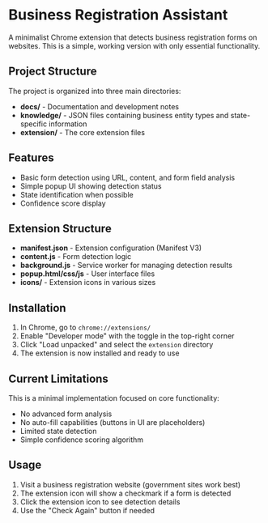 # Business Registration Assistant

A minimalist Chrome extension that detects business registration forms on websites. This is a simple, working version with only essential functionality.

## Project Structure

The project is organized into three main directories:

- **docs/** - Documentation and development notes
- **knowledge/** - JSON files containing business entity types and state-specific information
- **extension/** - The core extension files

## Features

- Basic form detection using URL, content, and form field analysis
- Simple popup UI showing detection status
- State identification when possible
- Confidence score display

## Extension Structure

- **manifest.json** - Extension configuration (Manifest V3)
- **content.js** - Form detection logic
- **background.js** - Service worker for managing detection results
- **popup.html/css/js** - User interface files
- **icons/** - Extension icons in various sizes

## Installation

1. In Chrome, go to `chrome://extensions/`
2. Enable "Developer mode" with the toggle in the top-right corner
3. Click "Load unpacked" and select the `extension` directory
4. The extension is now installed and ready to use

## Current Limitations

This is a minimal implementation focused on core functionality:

- No advanced form analysis
- No auto-fill capabilities (buttons in UI are placeholders)
- Limited state detection
- Simple confidence scoring algorithm

## Usage

1. Visit a business registration website (government sites work best)
2. The extension icon will show a checkmark if a form is detected
3. Click the extension icon to see detection details
4. Use the "Check Again" button if needed